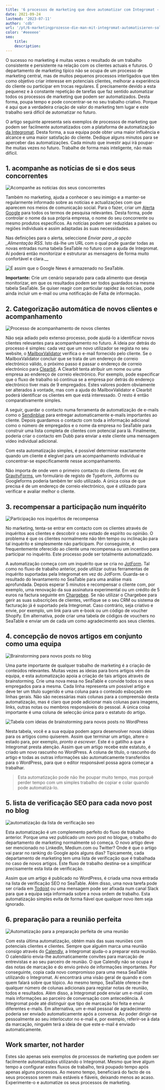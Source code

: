 ```yaml
---
title: '6 processos de marketing que deve automatizar com Integromat - SeaTable'
date: 2021-09-24
lastmod: '2023-07-11'
author: 'cdb'
url: '/pt/6-marketingprozesse-die-man-mit-integromat-automatisieren-sollte'
color: '#eeeeee'
seo:
    title:
    description:
---
```


O sucesso no marketing é muitas vezes o resultado de um trabalho consistente e persistente na relação com os clientes actuais e futuros. O departamento de marketing típico não se ocupa de um processo de marketing central, mas de muitos pequenos processos interligados que têm como objetivo criar interesse em potenciais clientes, melhorar a experiência do cliente ou participar em trocas regulares. É precisamente devido a esta pequenez e à constante repetição de tarefas que faz sentido automatizar todos os processos de marketing que podem ser automatizados. Desta forma, poupa tempo e pode concentrar-se no seu trabalho criativo. Porque é aqui que a verdadeira criação de valor do marketing tem lugar e este trabalho será difícil de automatizar no futuro.

O artigo seguinte apresenta seis exemplos de processos de marketing que podem ser facilmente automatizados com a plataforma de automatização [da Integromat](https://integromat.io/). Desta forma, a sua equipa pode obter uma maior influência e alcance e uma maior satisfação do cliente. Dedique alguns minutos para se aperceber das automatizações. Cada minuto que investir aqui irá poupar-lhe muitas vezes no futuro. Trabalhe de forma mais inteligente, não mais difícil.

## 1\. acompanhe as notícias de si e dos seus concorrentes

![Acompanhe as notícias dos seus concorrentes](monitor-the-news-of-your-competition-711x290.png)

Também no marketing, ajuda a conhecer o seu inimigo e a manter-se regularmente informado sobre as notícias e actualizações com que aparecem nos meios de comunicação social. Para o fazer, criar um [Alerta Google](https://www.google.de/alerts) para todos os termos de pesquisa relevantes. Desta forma, pode controlar o nome da sua própria empresa, o nome do seu concorrente ou mesmo produtos específicos. As notícias podem ser reduzidas a países ou regiões individuais e assim adaptadas às suas necessidades.

Nas definições para o alerta, seleccione _Enviar para \_a opção \_Alimentação RSS_. Isto dá-lhe um URL com o qual pode guardar todas as novas entradas numa tabela SeaTable no futuro com a ajuda de Integromat. Aí poderá então monitorizar e estruturar as mensagens de forma muito confortável e clara.\_\_

![É assim que o Google News é armazenado no SeaTable.](google-news-seatable.png)

**Importante:** Crie um cenário separado para cada alimento que deseja monitorizar, em que os resultados podem ser todos guardados na mesma tabela SeaTable. Se quiser reagir com particular rapidez às notícias, pode ainda incluir um e-mail ou uma notificação de Falta de informação.

## 2\. Categorização automática de novos clientes e acompanhamento

![Processo de acompanhamento de novos clientes](follow-up-on-customers.png)

Não seja adiado pelo extenso processo, pode ajudá-lo a identificar novos clientes relevantes para acompanhamento no futuro. A ideia por detrás do processo é simples: cada vez que um novo utilizador se regista no seu website, o [MailboxValidator](https://www.mailboxvalidator.com/) verifica o e-mail fornecido pelo cliente. Se o MailboxValidator concluir que se trata de um endereço de correio electrónico válido, o próximo passo é passar o endereço de correio electrónico para [Clearbit](https://clearbit.com/). A Clearbit tenta atribuir um nome ou uma empresa ao endereço de correio electrónico. Por exemplo, pode especificar que o fluxo de trabalho só continua se a empresa por detrás do endereço electrónico tiver mais de 9 empregados. Estes valores podem obviamente ser alterados à vontade, mas com a ajuda do MailboxValidator e Clearbit poderá identificar os clientes em que está interessado. O resto é então comparativamente simples.

A seguir, guardar o contacto numa ferramenta de automatização de e-mails como o [Sendinblue](https://de.sendinblue.com/) para entregar automaticamente e-mails importantes ao cliente. Depois guardamos o contacto com toda a informação adicional como o número de empregados e o nome da empresa no SeaTable para construir uma lista completa de clientes com potencial para lá. Finalmente, poderia criar o contacto em Dubb para enviar a este cliente uma mensagem vídeo individual adicional.

Com esta automatização simples, é possível determinar exactamente quando um cliente é elegível para um acompanhamento individual e concentrar-se especificamente nesse acompanhamento.

Não importa de onde vem o primeiro contacto do cliente. Em vez de [GravityForms](https://www.gravityforms.com/), um formulário de registo de Typeform, Jotforms ou Googleforms poderia também ter sido utilizado. A única coisa de que precisa é de um endereço de correio electrónico, que é utilizado para verificar e avaliar melhor o cliente.

## 3\. recompensar a participação num inquérito

![Participação nos inquéritos de recompensa](incentive-for-a-survey.png)

No marketing, tenta-se entrar em contacto com os clientes através de inquéritos aos clientes e descobrir o seu estado de espírito ou opinião. O problema é que os clientes normalmente não têm tempo ou inclinação para tal inquérito e simplesmente não participam. Por conseguinte, é frequentemente oferecido ao cliente uma recompensa ou um incentivo para participar no inquérito. Este processo pode ser totalmente automatizado.

A automatização começa com um inquérito que se cria no [JotForm](https://jotform.com/). Tal como no fluxo de trabalho anterior, pode utilizar outras ferramentas de inquérito suportadas pela Integromat em vez do JotForm. Guarda-se o resultado do levantamento no SeaTable para uma análise mais aprofundada. Depois esperar 5 minutos e recompensar o cliente com, por exemplo, uma renovação da sua assinatura experimental ou um crédito de 5 euros na factura seguinte em [Chargebee](https://www.chargebee.com/). Se não utilizar o Chargebee para gerir as suas subscrições de clientes, verifique se o seu CRM ou sistema de facturação já é suportado pela Integromat. Caso contrário, seja criativo e envie, por exemplo, um link para um e-book ou um código de voucher Shopify. Em alternativa, pode criar uma tabela de códigos de vouchers no SeaTable e enviar um de cada um como agradecimento aos seus clientes.

## 4\. concepção de novos artigos em conjunto como uma equipa

![Brainstorming para novos posts no blog](brainstorm-new-blog-posts-711x317.png)

Uma parte importante de qualquer trabalho de marketing é a criação de conteúdos relevantes. Muitas vezes as ideias para bons artigos vêm da equipa, e esta automatização apoia a criação de tais artigos através de brainstorming. Crie uma nova mesa no SeaTable e convide todos os seus empregados para a mesma. Cada linha representa um possível artigo e deve ter um título sugerido e uma coluna para o conteúdo esboçado em linhas gerais. Não são necessárias mais colunas para a compreensão desta automatização, mas é claro que pode adicionar mais colunas para imagens, links, outras notas ou membros responsáveis do pessoal. A única coisa importante é uma coluna de selecção única para o estatuto do artigo.

![Tabela com ideias de brainstorming para novos posts no WordPress](brainstorming-to-wordpress.png)

Nesta tabela, você e a sua equipa podem agora desenvolver novas ideias para os artigos como quiserem. Assim que terminar um artigo, altere o estado para, por exemplo, _pronto a escrever_. Este é o gatilho a que a Integromat presta atenção. Assim que um artigo recebe este estatuto, é criado um novo rascunho no WordPress. A coluna de título, o rascunho do artigo e todas as outras informações são automaticamente transferidos para o WordPress, para que o editor responsável possa agora começar a trabalhar.

> Esta automatização pode não lhe poupar muito tempo, mas porquê perder tempo com um simples trabalho de copiar e colar quando pode automatizá-lo.

## 5\. lista de verificação SEO para cada novo post no blog

![automatização da lista de verificação seo](seo-checklist-automation-711x234.png)

Esta automatização é um complemento perfeito do fluxo de trabalho anterior. Porque uma vez publicado um novo post no blogue, o trabalho do departamento de marketing normalmente só começa. O novo artigo deve ser mencionado no LinkedIn, Medium.com ou Twitter? Onde é que o artigo vai parar no ranking do Google após alguns dias? Tipicamente, cada departamento de marketing tem uma lista de verificação que é trabalhada no caso de novos artigos. Este fluxo de trabalho destina-se a simplificar precisamente esta lista de verificação.

Assim que um artigo é publicado no WordPress, é criada uma nova entrada na lista de verificação SEO no SeaTable. Além disso, uma nova tarefa pode ser criada em [Todoist](https://todoist.com/) ou uma mensagem pode ser afixada num canal Slack para que a equipa seja informada sobre a nova ordem de trabalho. Esta automatização simples evita de forma fiável que qualquer novo item seja ignorado.

## 6\. preparação para a reunião perfeita

![Automatização para a preparação perfeita de uma reunião](meeting-preparation-711x192.png)

Com esta última automatização, obtém mais das suas reuniões com potenciais clientes e clientes. Sempre que alguém marca uma reunião consigo através do [Calendly](https://calendly.com/), a Integromat ajuda-o a preparar esta reunião. O calendário envia-lhe automaticamente convites para marcação de entrevistas e ao seu parceiro de reunião. O que Calendly não se ocupa é das notas de marcação e do envio prévio de informações importantes. Por conseguinte, copia cada novo compromisso para uma mesa SeaTable utilizando o Integromat. Aí encontrará uma visão geral de quando e com quem falará sobre que tópico. Ao mesmo tempo, SeaTable oferece-lhe qualquer número de colunas adicionais para registar notas de reunião, todos e resultados. Além disso, a Integromat pode enviar um e-mail com mais informações ao parceiro de conversação com antecedência. A Integromat pode até distinguir que tipo de marcação foi feita e enviar diferentes e-mails. Em alternativa, um e-mail pessoal de agradecimento poderia ser enviado automaticamente após a conversa. Ao poder dirigir-se pessoalmente ao seu interlocutor no e-mail e, por exemplo, referir-se à data da marcação, ninguém terá a ideia de que este e-mail é enviado automaticamente.

## Work smarter, not harder

Estes são apenas seis exemplos de processos de marketing que podem ser facilmente automatizados utilizando o Integromat. Mesmo que leve algum tempo a configurar estes fluxos de trabalho, terá poupado tempo após apenas alguns processos. Ao mesmo tempo, beneficiará do facto de os seus processos serem mais estáveis e fiáveis, deixando menos ao acaso. Experimente-o e automatize os seus processos de marketing.
